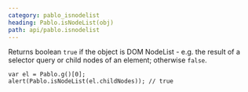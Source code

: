 ```yaml
---
category: pablo_isnodelist
heading: Pablo.isNodeList(obj)
path: api/pablo.isnodelist
---
```


Returns boolean `true` if the object is DOM NodeList - e.g. the result of a selector query or child nodes of an element; otherwise `false`.

    var el = Pablo.g()[0];
    alert(Pablo.isNodeList(el.childNodes)); // true
